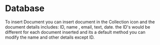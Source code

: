 # Database
To insert Document
you can insert document in the Collection icon and the document details includes:
ID, name , email, text, date.
the ID's would be different for each document inserted and its a default method
you can modify the name and other details except ID.
